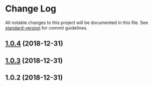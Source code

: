 # Change Log

All notable changes to this project will be documented in this file. See [standard-version](https://github.com/conventional-changelog/standard-version) for commit guidelines.

<a name="1.0.4"></a>
## [1.0.4](https://github.com/lilling/subscriber/compare/v1.0.3...v1.0.4) (2018-12-31)



<a name="1.0.3"></a>
## [1.0.3](https://github.com/lilling/subscriber/compare/v1.0.2...v1.0.3) (2018-12-31)



<a name="1.0.2"></a>
## 1.0.2 (2018-12-31)
